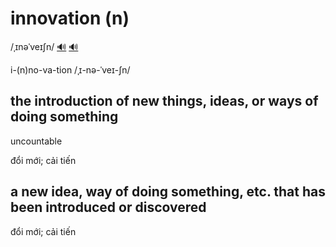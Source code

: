 # innovation (n)

/ˌɪnəˈveɪʃn/ [🔊](https://www.oxfordlearnersdictionaries.com/media/english/uk_pron/i/inn/innov/innovation__gb_2.mp3) [🔊](https://www.oxfordlearnersdictionaries.com/media/english/us_pron/i/inn/innov/innovation__us_1.mp3)

i-(n)no-va-tion /ˌɪ-nə-ˈveɪ-ʃn/

## the introduction of new things, ideas, or ways of doing something

uncountable

đổi mới; cải tiến

## a new idea, way of doing something, etc. that has been introduced or discovered 

đổi mới; cải tiến